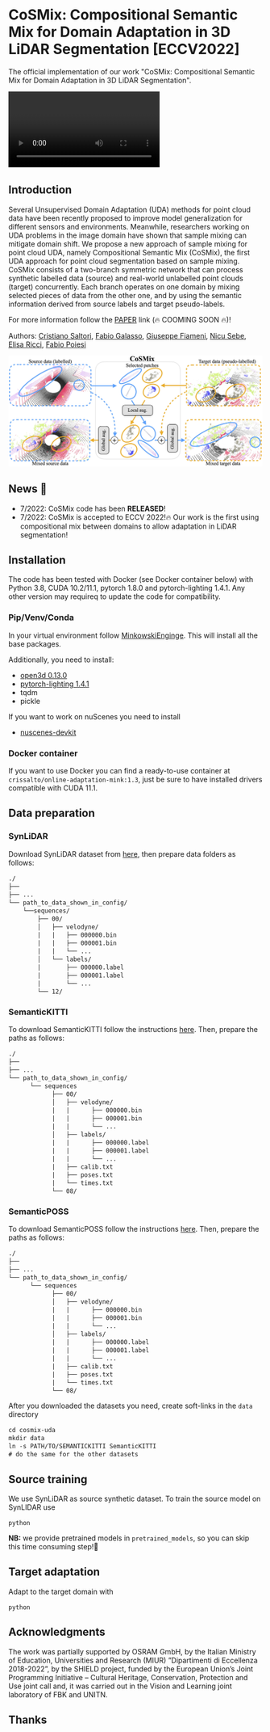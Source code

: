 # **CoSMix: Compositional Semantic Mix for Domain Adaptation in 3D LiDAR Segmentation [ECCV2022]**

The official implementation of our work "CoSMix: Compositional Semantic Mix for Domain Adaptation in 3D LiDAR Segmentation".



![video](https://user-images.githubusercontent.com/56728964/177744041-9a486a32-e2d5-4049-a524-692830eae2be.mp4)



## Introduction

Several Unsupervised Domain Adaptation (UDA) methods for point cloud data have been recently proposed to improve model generalization for different sensors and environments.
Meanwhile, researchers working on UDA problems in the image domain have shown that sample mixing can mitigate domain shift.
We propose a new approach of sample mixing for point cloud UDA, namely Compositional Semantic Mix (CoSMix), the first UDA approach for point cloud segmentation based on sample mixing.
CoSMix consists of a two-branch symmetric network that can process synthetic labelled data (source) and real-world unlabelled point clouds (target) concurrently.
Each branch operates on one domain by mixing selected pieces of data from the other one, and by using the semantic information derived from source labels and target pseudo-labels.

For more information follow the [PAPER]() link (:fire: COOMING SOON :fire:)!

Authors: [Cristiano Saltori](https://scholar.google.com/citations?user=PID7Z4oAAAAJ&hl),
         [Fabio Galasso](https://scholar.google.com/citations?user=2gSuGBEAAAAJ&hl),
         [Giuseppe Fiameni](https://scholar.google.com/citations?user=Se2mLvIAAAAJ&hl),
         [Nicu Sebe](https://scholar.google.it/citations?user=tNtjSewAAAAJ&hl),
         [Elisa Ricci](https://scholar.google.ca/citations?user=xf1T870AAAAJ&hl),
         [Fabio Poiesi](https://scholar.google.co.uk/citations?user=BQ7li6AAAAAJ&hl)

![teaser](assets/mix_teaser_complex.jpg)

## News :bell:
- 7/2022: CoSMix code has been **RELEASED**!
- 7/2022: CoSMix is accepted to ECCV 2022!:fire: Our work is the first using compositional mix between domains to allow adaptation in LiDAR segmentation!

## Installation
The code has been tested with Docker (see Docker container below) with Python 3.8, CUDA 10.2/11.1, pytorch 1.8.0 and pytorch-lighting 1.4.1.
Any other version may requireq to update the code for compatibility.

### Pip/Venv/Conda
In your virtual environment follow [MinkowskiEnginge](https://github.com/NVIDIA/MinkowskiEngine).
This will install all the base packages.

Additionally, you need to install:
- [open3d 0.13.0](http://www.open3d.org)
- [pytorch-lighting 1.4.1](https://www.pytorchlightning.ai)
- tqdm
- pickle

If you want to work on nuScenes you need to install
- [nuscenes-devkit](https://github.com/nutonomy/nuscenes-devkit)

### Docker container
If you want to use Docker you can find a ready-to-use container at ```crissalto/online-adaptation-mink:1.3```, just be sure to have installed drivers compatible with CUDA 11.1.




## Data preparation

### SynLiDAR
Download SynLiDAR dataset from [here](https://github.com/xiaoaoran/SynLiDAR), then prepare data folders as follows:
```
./
├── 
├── ...
└── path_to_data_shown_in_config/
    └──sequences/
        ├── 00/           
        │   ├── velodyne/	
        |   |	├── 000000.bin
        |   |	├── 000001.bin
        |   |	└── ...
        │   └── labels/ 
        |       ├── 000000.label
        |       ├── 000001.label
        |       └── ...
        └── 12/
```

### SemanticKITTI
To download SemanticKITTI follow the instructions [here](http://www.semantic-kitti.org). Then, prepare the paths as follows:
```
./
├── 
├── ...
└── path_to_data_shown_in_config/
      └── sequences
            ├── 00/           
            │   ├── velodyne/	
            |   |	   ├── 000000.bin
            |   |	   ├── 000001.bin
            |   |	   └── ...
            │   ├── labels/ 
            |   |      ├── 000000.label
            |   |      ├── 000001.label
            |   |      └── ...
            |   ├── calib.txt
            |   ├── poses.txt
            |   └── times.txt
            └── 08/
```

### SemanticPOSS
To download SemanticPOSS follow the instructions [here](). Then, prepare the paths as follows:
```
./
├── 
├── ...
└── path_to_data_shown_in_config/
      └── sequences
            ├── 00/           
            │   ├── velodyne/	
            |   |	   ├── 000000.bin
            |   |	   ├── 000001.bin
            |   |	   └── ...
            │   ├── labels/ 
            |   |      ├── 000000.label
            |   |      ├── 000001.label
            |   |      └── ...
            |   ├── calib.txt
            |   ├── poses.txt
            |   └── times.txt
            └── 08/
```


After you downloaded the datasets you need, create soft-links in the ```data``` directory
```
cd cosmix-uda
mkdir data
ln -s PATH/TO/SEMANTICKITTI SemanticKITTI
# do the same for the other datasets
```

## Source training

We use SynLiDAR as source synthetic dataset. To train the source model on SynLIDAR use
```
python 
```

**NB:** we provide pretrained models in ```pretrained_models```, so you can skip this time consuming step!:rocket:

## Target adaptation

Adapt to the target domain with

```
python 
```

## Acknowledgments
The work was partially supported by OSRAM GmbH,  by the Italian Ministry of Education, Universities and Research (MIUR) ”Dipartimenti di Eccellenza 2018-2022”, by the SHIELD project, funded by the European Union’s Joint Programming Initiative – Cultural Heritage, Conservation, Protection and Use joint call and, it was carried out in the Vision and Learning joint laboratory of FBK and UNITN.


## Thanks
